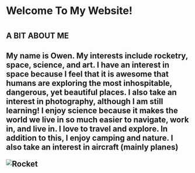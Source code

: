  

<h1> Welcome To My Website! <h1>

<h2> A BIT ABOUT ME <h2>
  <p> My name is Owen. My interests include rocketry, space, science, and art. I have an interest in space because I feel that it is awesome that humans are exploring the most inhospitable, dangerous, yet beautiful places. I also take an interest in photography, although I am still learning! I enjoy science because it makes the world we live in so much easier to navigate, work in, and live in. I love to travel and explore. In addition to this, I enjoy camping and nature. 
I also take an interest in aircraft (mainly planes) </p>
 
<img src="https://github.com/Owenm06/OwenM06.github.io/blob/master/D2D4E538-5C5B-4F0D-B629-9CEC46B66C37.jpeg" alt="Rocket">

